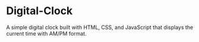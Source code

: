 # Digital-Clock
A simple digital clock built with HTML, CSS, and JavaScript that displays the current time with AM/PM format.
